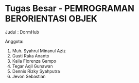 # Tugas Besar - PEMROGRAMAN BERORIENTASI OBJEK

Judul : DormHub

Anggota:
1. Muh. Syahrul Minanul Aziz
2. Gusti Raka Ananto
3. Kaila Fiorenza Gampo
4. Tegar Aqil Gunawan
5. Dennis Rizky Syahputra
6. Jevon Sebastian
